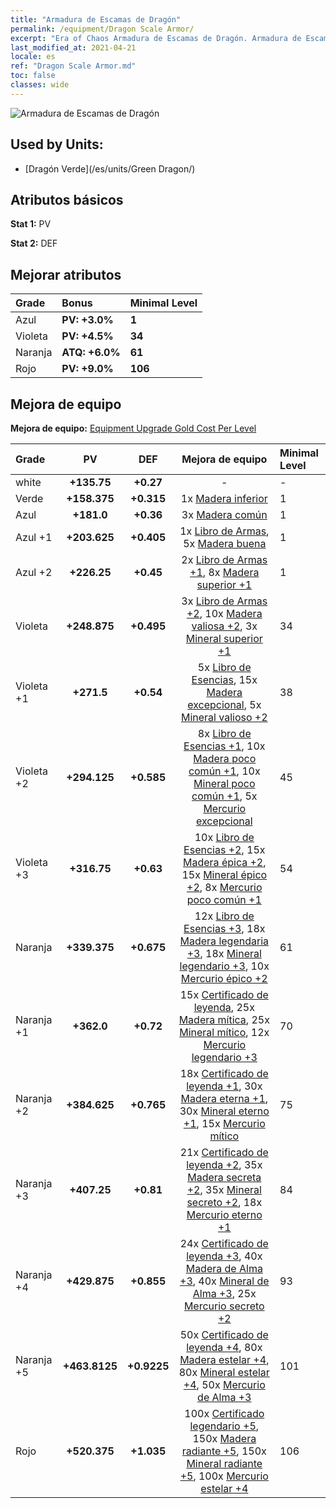 ```yaml
---
title: "Armadura de Escamas de Dragón"
permalink: /equipment/Dragon Scale Armor/
excerpt: "Era of Chaos Armadura de Escamas de Dragón. Armadura de Escamas de Dragón"
last_modified_at: 2021-04-21
locale: es
ref: "Dragon Scale Armor.md"
toc: false
classes: wide
---
```


  ![Armadura de Escamas de Dragón](/images/e/e_2072.png)

## Used by Units:

* [Dragón Verde](/es/units/Green Dragon/) 


## Atributos básicos
 **Stat 1:** PV

 **Stat 2:** DEF

## Mejorar atributos

  |     Grade    |   Bonus | Minimal Level | 
  |:-------------|:--------|:--------------| 
  | Azul | **PV: +3.0%** | **1** | 
  | Violeta | **PV: +4.5%** | **34** | 
  | Naranja | **ATQ: +6.0%** | **61** | 
  | Rojo | **PV: +9.0%** | **106** | 


## Mejora de equipo
 **Mejora de equipo:** [Equipment Upgrade Gold Cost Per Level](/equipment/EquipmentUpgradeCostPerLevel/) 

  |          Grade      | PV | DEF | Mejora de equipo | Minimal Level |
  |:--------------------|:---------:|:---------:|:----------------:|:--------------|
  | white | **+135.75** | **+0.27** | - | - |
  | Verde | **+158.375** | **+0.315** | 1x [Madera inferior](/es/Items/mat_1/) | 1 |
  | Azul | **+181.0** | **+0.36** | 3x [Madera común](/es/Items/mat_7/) | 1 |
  | Azul +1 | **+203.625** | **+0.405** | 1x [Libro de Armas](/es/Items/mat_18/), 5x [Madera buena](/es/Items/mat_13/) | 1 |
  | Azul +2 | **+226.25** | **+0.45** | 2x [Libro de Armas +1](/es/Items/mat_25/), 8x [Madera superior +1](/es/Items/mat_20/) | 1 |
  | Violeta | **+248.875** | **+0.495** | 3x [Libro de Armas +2](/es/Items/mat_32/), 10x [Madera valiosa +2](/es/Items/mat_27/), 3x [Mineral superior +1](/es/Items/mat_19/) | 34 |
  | Violeta +1 | **+271.5** | **+0.54** | 5x [Libro de Esencias](/es/Items/mat_39/), 15x [Madera excepcional](/es/Items/mat_34/), 5x [Mineral valioso +2](/es/Items/mat_26/) | 38 |
  | Violeta +2 | **+294.125** | **+0.585** | 8x [Libro de Esencias +1](/es/Items/mat_46/), 10x [Madera poco común +1](/es/Items/mat_41/), 10x [Mineral poco común +1](/es/Items/mat_40/), 5x [Mercurio excepcional](/es/Items/mat_35/) | 45 |
  | Violeta +3 | **+316.75** | **+0.63** | 10x [Libro de Esencias +2](/es/Items/mat_53/), 15x [Madera épica +2](/es/Items/mat_48/), 15x [Mineral épico +2](/es/Items/mat_47/), 8x [Mercurio poco común +1](/es/Items/mat_42/) | 54 |
  | Naranja | **+339.375** | **+0.675** | 12x [Libro de Esencias +3](/es/Items/mat_60/), 18x [Madera legendaria +3](/es/Items/mat_55/), 18x [Mineral legendario +3](/es/Items/mat_54/), 10x [Mercurio épico +2](/es/Items/mat_49/) | 61 |
  | Naranja +1 | **+362.0** | **+0.72** | 15x [Certificado de leyenda](/es/Items/mat_67/), 25x [Madera mítica](/es/Items/mat_62/), 25x [Mineral mítico](/es/Items/mat_61/), 12x [Mercurio legendario +3](/es/Items/mat_56/) | 70 |
  | Naranja +2 | **+384.625** | **+0.765** | 18x [Certificado de leyenda +1](/es/Items/mat_74/), 30x [Madera eterna +1](/es/Items/mat_69/), 30x [Mineral eterno +1](/es/Items/mat_68/), 15x [Mercurio mítico](/es/Items/mat_63/) | 75 |
  | Naranja +3 | **+407.25** | **+0.81** | 21x [Certificado de leyenda +2](/es/Items/mat_81/), 35x [Madera secreta +2](/es/Items/mat_76/), 35x [Mineral secreto +2](/es/Items/mat_75/), 18x [Mercurio eterno +1](/es/Items/mat_70/) | 84 |
  | Naranja +4 | **+429.875** | **+0.855** | 24x [Certificado de leyenda +3](/es/Items/mat_88/), 40x [Madera de Alma +3](/es/Items/mat_83/), 40x [Mineral de Alma +3](/es/Items/mat_82/), 25x [Mercurio secreto +2](/es/Items/mat_77/) | 93 |
  | Naranja +5 | **+463.8125** | **+0.9225** | 50x [Certificado de leyenda +4](/es/Items/mat_95/), 80x [Madera estelar +4](/es/Items/mat_90/), 80x [Mineral estelar +4](/es/Items/mat_89/), 50x [Mercurio de Alma +3](/es/Items/mat_84/) | 101 |
  | Rojo | **+520.375** | **+1.035** | 100x [Certificado legendario +5](/es/Items/mat_102/), 150x [Madera radiante +5](/es/Items/mat_97/), 150x [Mineral radiante +5](/es/Items/mat_96/), 100x [Mercurio estelar +4](/es/Items/mat_91/) | 106 |

